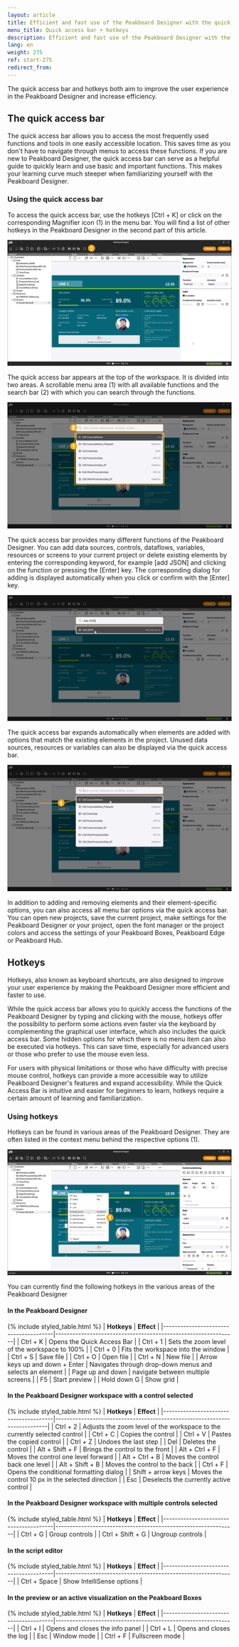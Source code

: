 ```yaml
---
layout: article
title: Efficient and fast use of the Peakboard Designer with the quick access bar and hotkeys
menu_title: Quick access bar + hotkeys
description: Efficient and fast use of the Peakboard Designer with the quick access bar and hotkeys
lang: en
weight: 275
ref: start-275
redirect_from:
---
```


The quick access bar and hotkeys both aim to improve the user experience in the Peakboard Designer and increase efficiency.

## The quick access bar

The quick access bar allows you to access the most frequently used functions and tools in one easily accessible location. This saves time as you don't have to navigate through menus to access these functions.
If you are new to Peakboard Designer, the quick access bar can serve as a helpful guide to quickly learn and use basic and important functions. This makes your learning curve much steeper when familiarizing yourself with the Peakboard Designer.

### Using the quick access bar

To access the quick access bar, use the hotkeys [Ctrl + K] or click on the corresponding Magnifier icon (1) in the menu bar. You will find a list of other hotkeys in the Peakboard Designer in the second part of this article.

![Open quick access bar](/assets/images/get_started/en_quick-access-01.png)

The quick access bar appears at the top of the workspace. It is divided into two areas. A scrollable menu area (1) with all available functions and the search bar (2) with which you can search through the functions.

![Quick access bar](/assets/images/get_started/en_quick-access-02.png)

The quick access bar provides many different functions of the Peakboard Designer.
You can add data sources, controls, dataflows, variables, resources or screens to your current project or delete existing elements by entering the corresponding keyword, for example [add JSON] and clicking on the function or pressing the [Enter] key. The corresponding dialog for adding is displayed automatically when you click or confirm with the [Enter] key.

![Add data source](/assets/images/get_started/en_quick-access-03.png)

The quick access bar expands automatically when elements are added with options that match the existing elements in the project. Unused data sources, resources or variables can also be displayed via the quick access bar.

![Element-specific options](/assets/images/get_started/en_quick-access-04.png)

In addition to adding and removing elements and their element-specific options, you can also access all menu bar options via the quick access bar. You can open new projects, save the current project, make settings for the Peakboard Designer or your project, open the font manager or the project colors and access the settings of your Peakboard Boxes, Peakboard Edge or Peakboard Hub.

## Hotkeys

Hotkeys, also known as keyboard shortcuts, are also designed to improve your user experience by making the Peakboard Designer more efficient and faster to use.

While the quick access bar allows you to quickly access the functions of the Peakboard Designer by typing and clicking with the mouse, hotkeys offer the possibility to perform some actions even faster via the keyboard by complementing the graphical user interface, which also includes the quick access bar. Some hidden options for which there is no menu item can also be executed via hotkeys. This can save time, especially for advanced users or those who prefer to use the mouse even less.

For users with physical limitations or those who have difficulty with precise mouse control, hotkeys can provide a more accessible way to utilize Peakboard Designer's features and expand accessibility.
While the Quick Access Bar is intuitive and easier for beginners to learn, hotkeys require a certain amount of learning and familiarization.

### Using hotkeys

Hotkeys can be found in various areas of the Peakboard Designer. They are often listed in the context menu behind the respective options (1).

![Hotkeys](/assets/images/get_started/en_hotkeys-01.png)

You can currently find the following hotkeys in the various areas of the Peakboard Designer

#### In the Peakboard Designer

{% include styled_table.html %}
| **Hotkeys**                           | **Effect**                                                    |
|---------------------------------------|---------------------------------------------------------------|
| Ctrl + K                              | Opens the Quick Access Bar                                    |
| Ctrl + 1                              | Sets the zoom level of the workspace to 100%                  |
| Ctrl + 0                              | Fits the workspace into the window                            |
| Ctrl + S                              | Save file                                                     |
| Ctrl + O                              | Open file                                                     |
| Ctrl + N                              | New file                                                      |
| Arrow keys up and down + Enter        | Navigates through drop-down menus and selects an element      |
| Page up and down                      | navigate between multiple screens                             |
| F5                                    | Start preview                                                 |
| Hold down G                           | Show grid                                                     |

#### In the Peakboard Designer workspace with a control selected

{% include styled_table.html %}
| **Hotkeys**                           | **Effect**                                                                |
|---------------------------------------|---------------------------------------------------------------------------|
| Ctrl + 2                              | Adjusts the zoom level of the workspace to the currently selected control |
| Ctrl + C                              | Copies the control                                                        |
| Ctrl + V                              | Pastes the copied control                                                 |
| Ctrl + Z                              | Undoes the last step                                                      |
| Del                                   | Deletes the control                                                       |
| Alt + Shift + F                       | Brings the control to the front                                           |
| Alt + Ctrl + F                        | Moves the control one level forward                                       |
| Alt + Ctrl + B                        | Moves the control back one level                                          |
| Alt + Shift + B                       | Moves the control to the back                                             |
| Ctrl + F                              | Opens the conditional formatting dialog                                   |
| Shift + arrow keys                    | Moves the control 10 px in the selected direction                         |
| Esc                                   | Deselects the currently active control                                    |

#### In the Peakboard Designer workspace with multiple controls selected

{% include styled_table.html %}
| **Hotkeys**                           | **Effect**                                                    |
|---------------------------------------|---------------------------------------------------------------|
| Ctrl + G                              | Group controls                                                |
| Ctrl + Shift + G                      | Ungroup controls                                              |

#### In the script editor

{% include styled_table.html %}
| **Hotkeys**                           | **Effect**                                                    |
|---------------------------------------|---------------------------------------------------------------|
| Ctrl + Space                          | Show IntelliSense options                                     |

#### In the preview or an active visualization on the Peakboard Boxes

{% include styled_table.html %}
| **Hotkeys**                           | **Effect**                                                    |
|---------------------------------------|---------------------------------------------------------------|
| Ctrl + I                              | Opens and closes the info panel                               |
| Ctrl + L                              | Opens and closes the log                                      |
| Esc                                   | Window mode                                                   |
| Ctrl + F                              | Fullscreen mode                                               |
